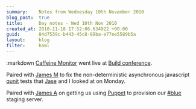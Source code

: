 ```yaml
---
summary:    Notes from Wednesday 10th November 2010
blog_post:  true
title:      Day notes - Wed 10th Nov 2010
created_at: 2010-11-18 17:52:06.634922 +00:00
guid:       84d7539c-b443-45c8-88ba-e77ee5589b5a
layout:     blog
filter:     haml
---
```

:markdown
  [Caffeine Monitor](http://cm.buildconf.com/) went live at [Build conference](http://buildconf.com/).

  Paired with [James M](http://blog.floehopper.org/) to fix the non-deterministic asynchronous javascript [qunit](http://docs.jquery.com/Qunit) tests that [Jase](http://jasoncale.com/) and I looked at on Monday.

  Paired with [James A](http://interblah.net/) on getting us using [Puppet](http://www.puppetlabs.com/) to provision our [#blue](https://hashblue.com/) staging server.
